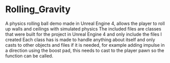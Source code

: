 # Rolling_Gravity
A physics rolling ball demo made in Unreal Engine 4, allows the player to roll up walls and ceilings with simulated physics
The included files are classes that were built for the project in Unreal Engine 4 and only include the files I created
Each class has is made to handle anything about itself and only casts to other objects and files if it is needed, for example adding impulse in a direction using the boost pad, this needs to cast to the player pawn so the function can be called.
